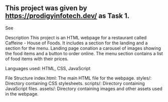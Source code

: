 ## This project was given by https://prodigyinfotech.dev/ as Task 1.

See 

Description
This project is an HTML webpage for a restaurant called Caffeine - House of Foods. It includes a section for the landing and a section for the menu. Landing page conation a carousel of images showing the food items and a button to order online. The menu section contains a list of food items with their prices.

Languages used: HTML, CSS, JavaScript

File Structure
index.html: The main HTML file for the webpage.
styles/: Directory containing CSS stylesheets.
scripts/: Directory containing JavaScript files.
assets/: Directory containing images and other assets used in the webpage.
